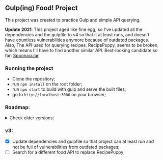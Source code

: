 ## Gulp(ing) Food! Project

This project was created to practice Gulp and simple API querying.

**Update 2021**: This project aged like fine egg, so I've updated all the dependencies and the gulpfile to v4 so that it at least runs, and doesn't have countless vulnerabilities anymore because of outdated packages. Also, The API used for querying recipes, RecipePuppy, seems to be broken, which means I'll have to find another similar API. Best-looking candidate so far: [Spoonacular](https://spoonacular.com/food-api/docs)

### Running the project
- Clone the repository;
- run `npm install` on the root folder;
- run `npm start` to build with gulp and serve the built files;
- go to `http://localhost:3000` on your browser;

### Roadmap:
<details>
<summary>Check older versions:</summary>

#### v1:
- [x] Create a github repository to manage with smartGit
- [x] Use gulp as a task manager to the project files
- [x] Use eslint
- [x] Use jQuery
- [x] Use sass
- [x] Use a public RESTful book api
- [x] Fetch the recipes (with a search form) from the api and show them on a simple page

#### v2:
- [x] Branch git repository to v2
- [x] Separate .js files to be merged with gulp
- [x] Separate .scss files to be merged with gulp
- [x] Organize static files in a better way

</details>

### v3:
- [x] Update dependencies and gulpfile so that project can at least run and not be full of vulnerabilities from outdated packages;
- [ ] Search for a different food API to replace RecipePuppy;